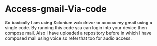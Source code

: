 # Access-gmail-Via-code
So basically I am using Selenium web driver to access my gmail using a single code. By running this code you can login into your device then compose mail.
Also I have uploaded a repository before in which I have composed mail using voice so refer that too for audio access.
